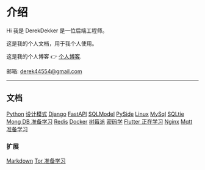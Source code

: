 # 介绍

Hi 我是 DerekDekker 是一位后端工程师。

这是我的个人文档，用于我个人使用。

这是我的个人博客 👉 [个人博客](https://derekdekker.com).

邮箱: derek44554@gmail.com

---
## 文档

[Python](/Python/基础/)
[设计模式](/设计模式/单例模式_01/singleton/)
[Django](/Django/框架/)
[FastAPI](/FastAPI/基础/)
[SQLModel](#)
[PySide](#)
[Linux](/Linux/命令/)
[MySql](/MySql/SQL/)
[SQLtie](/SQLtie/SQL/)
[Mong DB 准备学习](#)
[Redis](/Redis/数据类型/)
[Docker](/Docker/命令/)
[树莓派](/树莓派/基础/)
[密码学](/密码学/基础/)
[Flutter 正在学习](#)
[Nginx](/Nginx/框架/)
[Mqtt 准备学习](#)
### 扩展
[Markdown](/Markdown/代码/)
[Tor 准备学习](#)



